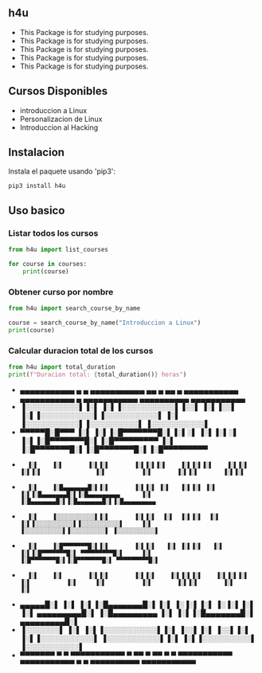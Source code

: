 ## h4u
- This Package is for studying purposes.
- This Package is for studying purposes.
- This Package is for studying purposes.
- This Package is for studying purposes.
- This Package is for studying purposes.

## Cursos Disponibles
- introduccion a Linux
- Personalizacion de Linux
- Introduccion al Hacking

## Instalacion

Instala el paquete usando 'pip3':

```python3
pip3 install h4u

```
## Uso basico

### Listar todos los cursos

```python
from h4u import list_courses

for course in courses:
	print(course)

```

### Obtener curso por nombre

```python
from h4u import search_course_by_name

course = search_course_by_name("Introduccion a Linux")
print(course)
```

### Calcular duracion total de los cursos

```python
from h4u import total_duration
print(f"Duracion total: {total_duration()} horas")
```

-  ▄▄▄▄▄▄▄▄▄▄▄  ▄         ▄  ▄▄▄▄▄▄▄▄▄▄▄  ▄▄        ▄  ▄▄        ▄  ▄▄▄▄▄▄▄▄▄▄▄  ▄▄▄▄▄▄▄▄▄▄▄       ▄            ▄▄▄▄▄▄▄▄▄▄▄  ▄▄▄▄▄▄▄▄▄▄   ▄▄▄▄▄▄▄▄▄▄▄ 
- ▐░░░░░░░░░░░▌▐░▌       ▐░▌▐░░░░░░░░░░░▌▐░░▌      ▐░▌▐░░▌      ▐░▌▐░░░░░░░░░░░▌▐░░░░░░░░░░░▌     ▐░▌          ▐░░░░░░░░░░░▌▐░░░░░░░░░░▌ ▐░░░░░░░░░░░▌
-  ▀▀▀▀▀█░█▀▀▀ ▐░▌       ▐░▌▐░█▀▀▀▀▀▀▀█░▌▐░▌░▌     ▐░▌▐░▌░▌     ▐░▌▐░█▀▀▀▀▀▀▀█░▌▐░█▀▀▀▀▀▀▀▀▀      ▐░▌          ▐░█▀▀▀▀▀▀▀█░▌▐░█▀▀▀▀▀▀▀█░▌▐░█▀▀▀▀▀▀▀▀▀ 
-       ▐░▌    ▐░▌       ▐░▌▐░▌       ▐░▌▐░▌▐░▌    ▐░▌▐░▌▐░▌    ▐░▌▐░▌       ▐░▌▐░▌               ▐░▌          ▐░▌       ▐░▌▐░▌       ▐░▌▐░▌          
-       ▐░▌    ▐░█▄▄▄▄▄▄▄█░▌▐░▌       ▐░▌▐░▌ ▐░▌   ▐░▌▐░▌ ▐░▌   ▐░▌▐░█▄▄▄▄▄▄▄█░▌▐░█▄▄▄▄▄▄▄▄▄      ▐░▌          ▐░█▄▄▄▄▄▄▄█░▌▐░█▄▄▄▄▄▄▄█░▌▐░█▄▄▄▄▄▄▄▄▄ 
-       ▐░▌    ▐░░░░░░░░░░░▌▐░▌       ▐░▌▐░▌  ▐░▌  ▐░▌▐░▌  ▐░▌  ▐░▌▐░░░░░░░░░░░▌▐░░░░░░░░░░░▌     ▐░▌          ▐░░░░░░░░░░░▌▐░░░░░░░░░░▌ ▐░░░░░░░░░░░▌
-       ▐░▌    ▐░█▀▀▀▀▀▀▀█░▌▐░▌       ▐░▌▐░▌   ▐░▌ ▐░▌▐░▌   ▐░▌ ▐░▌▐░█▀▀▀▀▀▀▀█░▌ ▀▀▀▀▀▀▀▀▀█░▌     ▐░▌          ▐░█▀▀▀▀▀▀▀█░▌▐░█▀▀▀▀▀▀▀█░▌ ▀▀▀▀▀▀▀▀▀█░▌
-       ▐░▌    ▐░▌       ▐░▌▐░▌       ▐░▌▐░▌    ▐░▌▐░▌▐░▌    ▐░▌▐░▌▐░▌       ▐░▌          ▐░▌     ▐░▌          ▐░▌       ▐░▌▐░▌       ▐░▌          ▐░▌
-  ▄▄▄▄▄█░▌    ▐░▌       ▐░▌▐░█▄▄▄▄▄▄▄█░▌▐░▌     ▐░▐░▌▐░▌     ▐░▐░▌▐░▌       ▐░▌ ▄▄▄▄▄▄▄▄▄█░▌     ▐░█▄▄▄▄▄▄▄▄▄ ▐░▌       ▐░▌▐░█▄▄▄▄▄▄▄█░▌ ▄▄▄▄▄▄▄▄▄█░▌
- ▐░░░░░░░▌    ▐░▌       ▐░▌▐░░░░░░░░░░░▌▐░▌      ▐░░▌▐░▌      ▐░░▌▐░▌       ▐░▌▐░░░░░░░░░░░▌     ▐░░░░░░░░░░░▌▐░▌       ▐░▌▐░░░░░░░░░░▌ ▐░░░░░░░░░░░▌
-  ▀▀▀▀▀▀▀      ▀         ▀  ▀▀▀▀▀▀▀▀▀▀▀  ▀        ▀▀  ▀        ▀▀  ▀         ▀  ▀▀▀▀▀▀▀▀▀▀▀       ▀▀▀▀▀▀▀▀▀▀▀  ▀         ▀  ▀▀▀▀▀▀▀▀▀▀   ▀▀▀▀▀▀▀▀▀▀▀ 
                                                                                                                                                    

